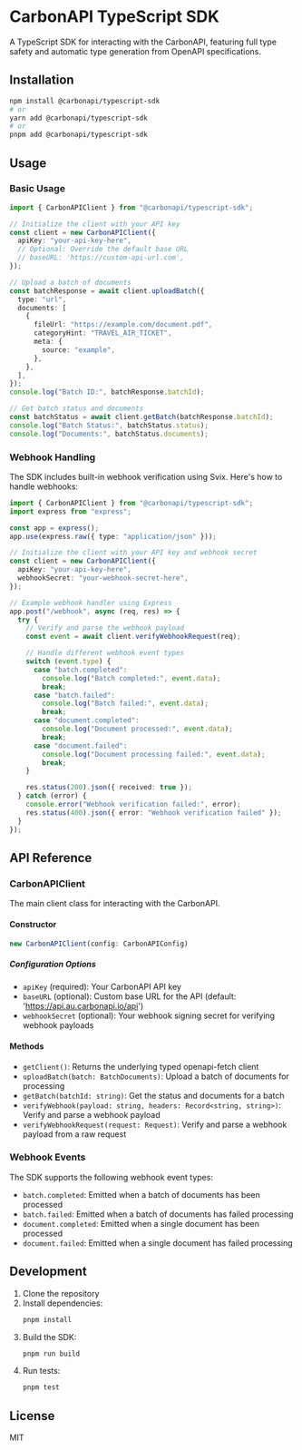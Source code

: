 # CarbonAPI TypeScript SDK

A TypeScript SDK for interacting with the CarbonAPI, featuring full type safety and automatic type generation from OpenAPI specifications.

## Installation

```bash
npm install @carbonapi/typescript-sdk
# or
yarn add @carbonapi/typescript-sdk
# or
pnpm add @carbonapi/typescript-sdk
```

## Usage

### Basic Usage

```typescript
import { CarbonAPIClient } from "@carbonapi/typescript-sdk";

// Initialize the client with your API key
const client = new CarbonAPIClient({
  apiKey: "your-api-key-here",
  // Optional: Override the default base URL
  // baseURL: 'https://custom-api-url.com',
});

// Upload a batch of documents
const batchResponse = await client.uploadBatch({
  type: "url",
  documents: [
    {
      fileUrl: "https://example.com/document.pdf",
      categoryHint: "TRAVEL_AIR_TICKET",
      meta: {
        source: "example",
      },
    },
  ],
});
console.log("Batch ID:", batchResponse.batchId);

// Get batch status and documents
const batchStatus = await client.getBatch(batchResponse.batchId);
console.log("Batch Status:", batchStatus.status);
console.log("Documents:", batchStatus.documents);
```

### Webhook Handling

The SDK includes built-in webhook verification using Svix. Here's how to handle webhooks:

```typescript
import { CarbonAPIClient } from "@carbonapi/typescript-sdk";
import express from "express";

const app = express();
app.use(express.raw({ type: "application/json" }));

// Initialize the client with your API key and webhook secret
const client = new CarbonAPIClient({
  apiKey: "your-api-key-here",
  webhookSecret: "your-webhook-secret-here",
});

// Example webhook handler using Express
app.post("/webhook", async (req, res) => {
  try {
    // Verify and parse the webhook payload
    const event = await client.verifyWebhookRequest(req);

    // Handle different webhook event types
    switch (event.type) {
      case "batch.completed":
        console.log("Batch completed:", event.data);
        break;
      case "batch.failed":
        console.log("Batch failed:", event.data);
        break;
      case "document.completed":
        console.log("Document processed:", event.data);
        break;
      case "document.failed":
        console.log("Document processing failed:", event.data);
        break;
    }

    res.status(200).json({ received: true });
  } catch (error) {
    console.error("Webhook verification failed:", error);
    res.status(400).json({ error: "Webhook verification failed" });
  }
});
```

## API Reference

### CarbonAPIClient

The main client class for interacting with the CarbonAPI.

#### Constructor

```typescript
new CarbonAPIClient(config: CarbonAPIConfig)
```

##### Configuration Options

- `apiKey` (required): Your CarbonAPI API key
- `baseURL` (optional): Custom base URL for the API (default: 'https://api.au.carbonapi.io/api')
- `webhookSecret` (optional): Your webhook signing secret for verifying webhook payloads

#### Methods

- `getClient()`: Returns the underlying typed openapi-fetch client
- `uploadBatch(batch: BatchDocuments)`: Upload a batch of documents for processing
- `getBatch(batchId: string)`: Get the status and documents for a batch
- `verifyWebhook(payload: string, headers: Record<string, string>)`: Verify and parse a webhook payload
- `verifyWebhookRequest(request: Request)`: Verify and parse a webhook payload from a raw request

### Webhook Events

The SDK supports the following webhook event types:

- `batch.completed`: Emitted when a batch of documents has been processed
- `batch.failed`: Emitted when a batch of documents has failed processing
- `document.completed`: Emitted when a single document has been processed
- `document.failed`: Emitted when a single document has failed processing

## Development

1. Clone the repository
2. Install dependencies:
   ```bash
   pnpm install
   ```
3. Build the SDK:
   ```bash
   pnpm run build
   ```
4. Run tests:
   ```bash
   pnpm test
   ```

## License

MIT
